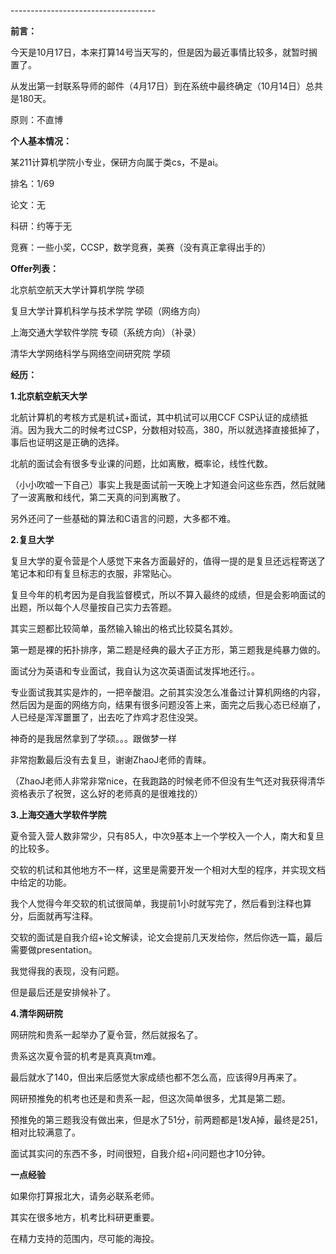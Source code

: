 \------------------------------------

**前言：**

今天是10月17日，本来打算14号当天写的，但是因为最近事情比较多，就暂时搁置了。

从发出第一封联系导师的邮件（4月17日）到在系统中最终确定（10月14日）总共是180天。

原则：不直博

**个人基本情况：**

某211计算机学院小专业，保研方向属于类cs，不是ai。

排名：1/69

论文：无

科研：约等于无

竞赛：一些小奖，CCSP，数学竞赛，美赛（没有真正拿得出手的）

**Offer列表：**

北京航空航天大学计算机学院 学硕

复旦大学计算机科学与技术学院 学硕（网络方向）

上海交通大学软件学院 专硕（系统方向）（补录）

清华大学网络科学与网络空间研究院 学硕

**经历：**

**1.北京航空航天大学**

北航计算机的考核方式是机试+面试，其中机试可以用CCF CSP认证的成绩抵消。因为我大二的时候考过CSP，分数相对较高，380，所以就选择直接抵掉了，事后也证明这是正确的选择。

北航的面试会有很多专业课的问题，比如离散，概率论，线性代数。

（小小吹嘘一下自己）事实上我是面试前一天晚上才知道会问这些东西，然后就赌了一波离散和线代，第二天真的问到离散了。

另外还问了一些基础的算法和C语言的问题，大多都不难。

**2.复旦大学**

复旦大学的夏令营是个人感觉下来各方面最好的，值得一提的是复旦还远程寄送了笔记本和印有复旦标志的衣服，非常贴心。

复旦今年的机考因为是自我监督模式，所以不算入最终的成绩，但是会影响面试的出题，所以每个人尽量按自己实力去答题。

其实三题都比较简单，虽然输入输出的格式比较莫名其妙。

第一题是裸的拓扑排序，第二题是经典的最大子正方形，第三题我是纯暴力做的。

面试分为英语和专业面试，我自认为这次英语面试发挥地还行。。

专业面试我其实是炸的，一把辛酸泪。之前其实没怎么准备过计算机网络的内容，然后因为是面的网络方向，结果有很多问题没答上来，面完之后我心态已经崩了，人已经是浑浑噩噩了，出去吃了炸鸡才忍住没哭。

神奇的是我居然拿到了学硕。。。跟做梦一样

非常抱歉最后没有去复旦，谢谢ZhaoJ老师的青睐。

（ZhaoJ老师人非常非常nice，在我跑路的时候老师不但没有生气还对我获得清华资格表示了祝贺，这么好的老师真的是很难找的）

**3.上海交通大学软件学院**

夏令营入营人数非常少，只有85人，中次9基本上一个学校入一个人，南大和复旦的比较多。

交软的机试和其他地方不一样，这里是需要开发一个相对大型的程序，并实现文档中给定的功能。

我个人觉得今年交软的机试很简单，我提前1小时就写完了，然后看到注释也算分，后面就再写注释。

交软的面试是自我介绍+论文解读，论文会提前几天发给你，然后你选一篇，最后需要做presentation。

我觉得我的表现，没有问题。

但是最后还是安排候补了。

**4.清华网研院**

网研院和贵系一起举办了夏令营，然后就报名了。

贵系这次夏令营的机考是真真真tm难。

最后就水了140，但出来后感觉大家成绩也都不怎么高，应该得9月再来了。

网研预推免的机考也还是和贵系一起，但这次简单很多，尤其是第二题。

预推免的第三题我没有做出来，但是水了51分，前两题都是1发A掉，最终是251，相对比较满意了。

面试其实问的东西不多，时间很短，自我介绍+问问题也才10分钟。

**一点经验**

如果你打算报北大，请务必联系老师。

其实在很多地方，机考比科研更重要。

在精力支持的范围内，尽可能的海投。